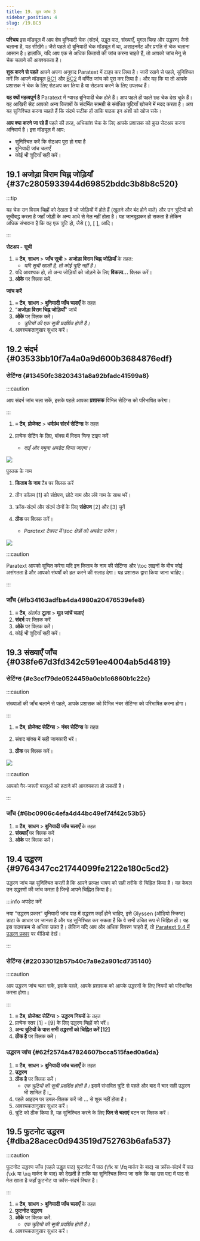 ```yaml
---
title: 19. मूल जांच 3
sidebar_position: 4
slug: /19.BC3
---
```


**परिचय**  इस मॉड्यूल में आप शेष बुनियादी चेक (संदर्भ, उद्धृत पाठ, संख्याएँ, युगल चिन्ह और उद्धरण) कैसे चलाना है, यह सीखेंगे। जैसे पहले दो बुनियादी चेक मॉड्यूल में था, असाइनमेंट और प्रगति से चेक चलाना आसान है। हालांकि, यदि आप एक से अधिक किताबों की जांच करना चाहते हैं, तो आपको जांच मेनू से चेक चलाने की आवश्यकता है।

**शुरू करने से पहले**  आपने अपना अनुवाद Paratext में टाइप कर लिया है। जारी रखने से पहले, सुनिश्चित करें कि आपने मॉड्यूल [BC1](https://sillsdev.github.io/paratext-manual/5.BC1) और [BC2](https://sillsdev.github.io/paratext-manual/12.BC2) में वर्णित जांच को पूरा कर लिया है। और यह कि या तो आपके प्रशासक ने चेक के लिए सेटअप कर लिया है या सेटअप करने के लिए उपलब्ध हैं।

**यह क्यों महत्वपूर्ण है**  Paratext में ग्यारह बुनियादी चेक होते हैं। आप पहले ही पहले छह चेक देख चुके हैं। यह आखिरी सेट आपको अन्य किताबों के संदर्भित सामग्री से संबंधित त्रुटियाँ खोजने में मदद करता है। आप यह सुनिश्चित करना चाहते हैं कि संदर्भ सटीक हों ताकि पाठक इन अंशों को खोज सके।

**आप क्या करने जा रहे हैं**  पहले की तरह, अधिकांश चेक के लिए आपके प्रशासक को कुछ सेटअप करना अनिवार्य है। इस मॉड्यूल में आप:

- सुनिश्चित करें कि सेटअप पूरा हो गया है
- बुनियादी जांच चलाएँ
- कोई भी त्रुटियाँ सही करें।

## 19.1 अजोड़ा विराम चिह्न जोड़ियाँ {#37c2805933944d69852bddc3b8b8c520}

:::tip

यह चेक उन विराम चिह्नों को देखता है जो जोड़ियों में होते हैं (खुलने और बंद होने वाले) और उन त्रुटियों को सूचीबद्ध करता है जहाँ जोड़ी के अन्य आधे से मेल नहीं होता है। यह जानबूझकर हो सकता है लेकिन अधिक संभावना है कि यह एक त्रुटि हो, जैसे ( ), [ ], आदि।

:::

**सेटअप - सूची**

1. **≡ टैब**, **साधन** > **जाँच सूची** > **अजोड़ा विराम चिह्न जोड़ियाँ** के तहत:
   - _यदि सूची खाली है, तो कोई त्रुटि नहीं है।_
2. यदि आवश्यक हो, तो अन्य जोड़ियों को जोड़ने के लिए **विकल्प...** क्लिक करें।
3. **ओके** पर क्लिक करें.

**जांच करें**

1. **≡ टैब**, **साधन** > **बुनियादी जाँच चलाएँ** के तहत
2. “**अजोड़ा विराम चिह्न जोड़ियाँ**” जांचें
3. **ओके** पर क्लिक करें।
   - _त्रुटियों की एक सूची प्रदर्शित होती है।_
4. आवश्यकतानुसार सुधार करें।

## 19.2 संदर्भ {#03533bb10f7a4a0a9d600b3684876edf}

### सेटिंग्स {#13450fc38203431a8a92bfadc41599a8}

:::caution

आप संदर्भ जांच चला सकें, इसके पहले आपका **प्रशासक** विभिन्न सेटिंग्स को परिभाषित करेगा।

:::

<div class='notion-row'>
<div class='notion-column' style={{width: 'calc((100% - (min(32px, 4vw) * 1)) * 0.4375)'}}>

1. **≡ टैब**, **प्रोजेक्ट** > **धर्मग्रंथ संदर्भ सेटिंग्स** के तहत

2. प्रत्येक सेटिंग के लिए, बॉक्स में विराम चिन्ह टाइप करें
   - _दाईं ओर नमूना अपडेट किया जाएगा।_

</div><div className='notion-spacer'></div>

<div class='notion-column' style={{width: 'calc((100% - (min(32px, 4vw) * 1)) * 0.5625)'}}>

![](./1019021315.png)

</div><div className='notion-spacer'></div>
</div>

<div class='notion-row'>
<div class='notion-column' style={{width: 'calc((100% - (min(32px, 4vw) * 1)) * 0.4375)'}}>

पुस्तक के नाम

1. **किताब के नाम** टैब पर क्लिक करें

2. तीन कॉलम [1] को संक्षेपण, छोटे नाम और लंबे नाम के साथ भरें।

3. क्रॉस-संदर्भ और संदर्भ दोनों के लिए **संक्षेपण** [2] और [3] चुनें

4. **ठीक** पर क्लिक करें।
   - _Paratext टेक्स्ट में \toc क्षेत्रों को अपडेट करेगा।_

</div><div className='notion-spacer'></div>

<div class='notion-column' style={{width: 'calc((100% - (min(32px, 4vw) * 1)) * 0.5625)'}}>

![](./1209414794.png)

</div><div className='notion-spacer'></div>
</div>

:::caution

Paratext आपको सूचित करेगा यदि इन किताब के नाम की सेटिंग्स और \toc लाइनों के बीच कोई असंगतता है और आपको संघर्षों को हल करने की सलाह देगा। यह प्रशासक द्वारा किया जाना चाहिए।

:::

### जाँच {#fb34163adfba4da4980a20476539efe8}

1. **≡ टैब**, अंतर्गत **टूल्स** > **मूल जांचें चलाएं**
2. **संदर्भ** पर क्लिक करें
3. **ओके** पर क्लिक करें।
4. कोई भी त्रुटियाँ सही करें।

## 19.3 संख्याएँ जाँच {#038fe67d3fd342c591ee4004ab5d4819}

### सेटिंग्स {#e3ccf79de0524459a0cb1c6860b1c22c}

:::caution

संख्याओं की जाँच चलाने से पहले, आपके प्रशासक को विभिन्न नंबर सेटिंग्स को परिभाषित करना होगा।

:::

<div class='notion-row'>
<div class='notion-column' style={{width: 'calc((100% - (min(32px, 4vw) * 1)) * 0.5)'}}>

1. **≡ टैब**, **प्रोजेक्ट सेटिंग्स** > **नंबर सेटिंग्स** के तहत

2. संवाद बॉक्स में सही जानकारी भरें।

3. **ठीक** पर क्लिक करें।

</div><div className='notion-spacer'></div>

<div class='notion-column' style={{width: 'calc((100% - (min(32px, 4vw) * 1)) * 0.5)'}}>

![](./11100284.png)

</div><div className='notion-spacer'></div>
</div>

:::caution

आपको गैर-जरूरी वस्तुओं को हटाने की आवश्यकता हो सकती है।

:::

### जाँच {#6bc0906c4efa4d44bc49ef74f42c53b5}

1. **≡ टैब**, **साधन** > **बुनियादी जाँच चलाएँ** के तहत
2. **संख्याएँ** पर क्लिक करें
3. **ओके** पर क्लिक करें।

## 19.4 उद्धरण {#9764347cc21744099fe2122e180c5cd2}

उद्धरण जांच यह सुनिश्चित करती है कि आपने प्रत्यक्ष भाषण को सही तरीके से चिह्नित किया है। यह केवल उन उद्धरणों की जांच करता है जिन्हें आपने चिह्नित किया है।

:::info अपडेट करें

नया "उद्धरण प्रकार" बुनियादी जांच पाठ में उद्धरण कहाँ होने चाहिए, इसे Glyssen (ऑडियो स्क्रिप्ट) डाटा के आधार पर जानता है और यह सुनिश्चित कर सकता है कि वे सभी उचित रूप से चिह्नित हों। यह इस पाठ्यक्रम से अधिक उन्नत है। लेकिन यदि आप और अधिक विवरण चाहते हैं, तो [Paratext 9.4 में उद्धरण प्रकार](https://vimeo.com/859138745) पर वीडियो देखें।

:::

### सेटिंग्स {#22033012b57b40c7a8e2a901cd735140}

:::caution

आप उद्धरण जांच चला सकें, इसके पहले, आपके प्रशासक को आपके उद्धरणों के लिए नियमों को परिभाषित करना होगा।

:::

1. **≡ टैब**, **प्रोजेक्ट सेटिंग्स** > **उद्धरण नियमों** के तहत
2. प्रत्येक स्तर [1] - [9] के लिए उद्धरण चिह्नों को भरें।
3. **अन्य त्रुटियों के पास सभी उद्धरणों को चिह्नित करें [12]**
4. **ठीक है** पर क्लिक करें।

### उद्धरण जांच {#62f2574a47824607bcca515faed0a6da}

1. **≡ टैब**, **साधन** > **बुनियादी जांच चलाएँ** के तहत
2. **उद्धरण**
3. **ठीक है** पर क्लिक करें।
   - _एक त्रुटियों की सूची प्रदर्शित होती है।_ इसमें संभावित त्रुटि से पहले और बाद में चार सही उद्धरण भी शामिल हैं।_
4. पहले आइटम पर डबल-क्लिक करें जो … से शुरू नहीं होता है।
5. आवश्यकतानुसार सुधार करें।
6. त्रुटि को ठीक किया है, यह सुनिश्चित करने के लिए **फिर से चलाएं** बटन पर क्लिक करें।

## 19.5 फुटनोट उद्धरण {#dba28acec0d943519d752763b6afa537}

:::caution

फुटनोट उद्धरण जाँच (पहले उद्धृत पाठ) फुटनोट में पाठ (\fk या \fq मार्कर के बाद) या क्रॉस-संदर्भ में पाठ (\xk या \xq मार्कर के बाद) को देखती है ताकि यह सुनिश्चित किया जा सके कि यह उस पद्य में पाठ से मेल खाता है जहाँ फुटनोट या क्रॉस-संदर्भ स्थित है।

:::

1. **≡ टैब**, **साधन** > **बुनियादी जाँच चलाएँ** के तहत
2. **फुटनोट उद्धरण**
3. **ओके** पर क्लिक करें.
   - _एक त्रुटियों की सूची प्रदर्शित होती है।_
4. आवश्यकतानुसार सुधार करें।
